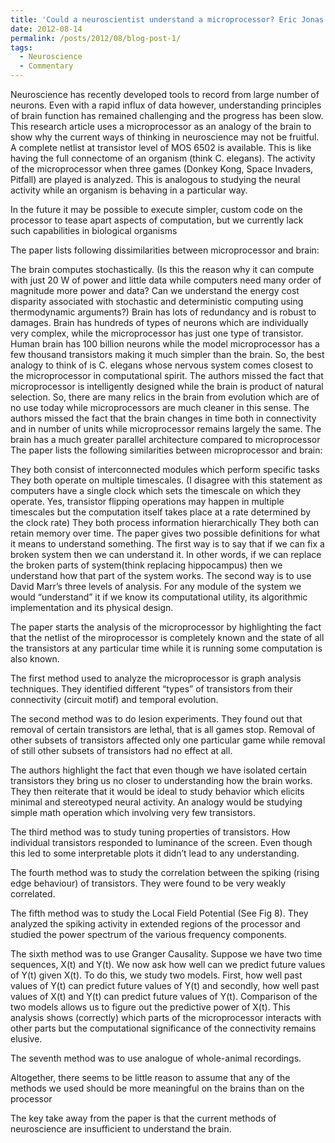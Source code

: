 ```yaml
---
title: 'Could a neuroscientist understand a microprocessor? Eric Jonas and Paul Kording, Commentary'
date: 2012-08-14
permalink: /posts/2012/08/blog-post-1/
tags:
  - Neuroscience
  - Commentary
---
```


Neuroscience has recently developed tools to record from large number of neurons. Even with a rapid influx of data however, understanding principles of brain function has remained challenging and the progress has been slow. This research article uses a microprocessor as an analogy of the brain to show why the current ways of thinking in neuroscience may not be fruitful.
A complete netlist at transistor level of MOS 6502 is available. This is like having the full connectome of an organism (think C. elegans). The activity of the microprocessor when three games (Donkey Kong, Space Invaders, Pitfall) are played is analyzed. This is analogous to studying the neural activity while an organism is behaving in a particular way.

In the future it may be possible to execute simpler, custom code on the processor to tease apart aspects of computation, but we currently lack such capabilities in biological organisms

The paper lists following dissimilarities between microprocessor and brain:

The brain computes stochastically. (Is this the reason why it can compute with just 20 W of power and little data while computers need many order of magnitude more power and data? Can we understand the energy cost disparity associated with stochastic and deterministic computing using thermodynamic arguments?)
Brain has lots of redundancy and is robust to damages.
Brain has hundreds of types of neurons which are individually very complex, while the microprocessor has just one type of transistor.
Human brain has 100 billion neurons while the model microprocessor has a few thousand transistors making it much simpler than the brain. So, the best analogy to think of is C. elegans whose nervous system comes closest to the microprocessor in computational spirit.
The authors missed the fact that microprocessor is intelligently designed while the brain is product of natural selection. So, there are many relics in the brain from evolution which are of no use today while microprocessors are much cleaner in this sense.
The authors missed the fact that the brain changes in time both in connectivity and in number of units while microprocessor remains largely the same.
The brain has a much greater parallel architecture compared to microprocessor
The paper lists the following similarities between microprocessor and brain:

They both consist of interconnected modules which perform specific tasks
They both operate on multiple timescales. (I disagree with this statement as computers have a single clock which sets the timescale on which they operate. Yes, transistor flipping operations may happen in multiple timescales but the computation itself takes place at a rate determined by the clock rate)
They both process information hierarchically
They both can retain memory over time.
The paper gives two possible definitions for what it means to understand something. The first way is to say that if we can fix a broken system then we can understand it. In other words, if we can replace the broken parts of system(think replacing hippocampus) then we understand how that part of the system works. The second way is to use David Marr’s three levels of analysis. For any module of the system we would “understand” it if we know its computational utility, its algorithmic implementation and its physical design.

The paper starts the analysis of the microprocessor by highlighting the fact that the netlist of the miroprocessor is completely known and the state of all the transistors at any particular time while it is running some computation is also known.

The first method used to analyze the microprocessor is graph analysis techniques. They identified different “types” of transistors from their connectivity (circuit motif) and temporal evolution.

The second method was to do lesion experiments. They found out that removal of certain transistors are lethal, that is all games stop. Removal of other subsets of transistors affected only one particular game while removal of still other subsets of transistors had no effect at all.

The authors highlight the fact that even though we have isolated certain transistors they bring us no closer to understanding how the brain works. They then reiterate that it would be ideal to study behavior which elicits minimal and stereotyped neural activity. An analogy would be studying simple math operation which involving very few transistors.

The third method was to study tuning properties of transistors. How individual transistors responded to luminance of the screen. Even though this led to some interpretable plots it didn’t lead to any understanding.

The fourth method was to study the correlation between the spiking (rising edge behaviour) of transistors. They were found to be very weakly correlated.

The fifth method was to study the Local Field Potential (See Fig 8). They analyzed the spiking activity in extended regions of the processor and studied the power spectrum of the various frequency components.

The sixth method was to use Granger Causality. Suppose we have two time sequences, X(t) and Y(t). We now ask how well can we predict future values of Y(t) given X(t). To do this, we study two models. First, how well past values of Y(t) can predict future values of Y(t) and secondly, how well past values of X(t) and Y(t) can predict future values of Y(t). Comparison of the two models allows us to figure out the predictive power of X(t). This analysis shows (correctly) which parts of the microprocessor interacts with other parts but the computational significance of the connectivity remains elusive.

The seventh method was to use analogue of whole-animal recordings.

Altogether, there seems to be little reason to assume that any of the methods we used should be more meaningful on the brains than on the processor

The key take away from the paper is that the current methods of neuroscience are insufficient to understand the brain.
